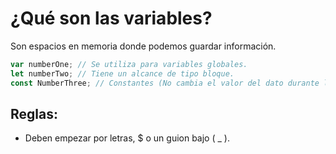# ¿Qué son las variables?

Son espacios en memoria donde podemos guardar información.

```javascript
var numberOne; // Se utiliza para variables globales.
let numberTwo; // Tiene un alcance de tipo bloque.
const NumberThree; // Constantes (No cambia el valor del dato durante la ejecución).
```

## Reglas:

- Deben empezar por letras, $ o un guion bajo ( \_ ).
